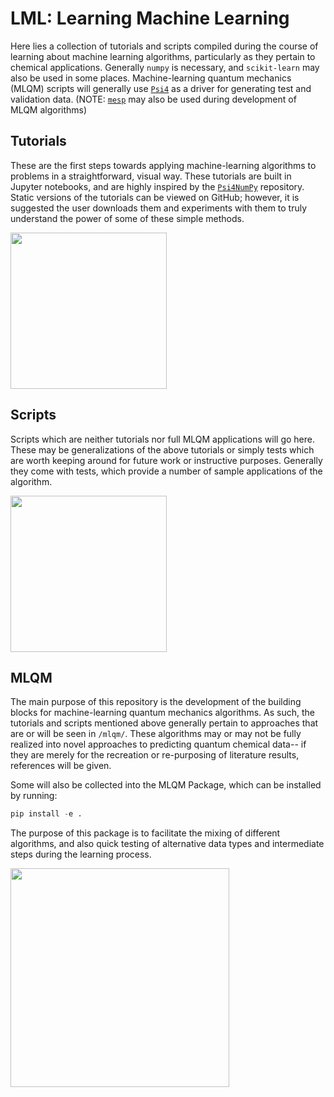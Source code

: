# LML: Learning Machine Learning

Here lies a collection of tutorials and scripts compiled during the course of learning about machine learning algorithms, particularly as they pertain to chemical applications. Generally `numpy` is necessary, and `scikit-learn` may also be used in some places. Machine-learning quantum mechanics (MLQM) scripts will generally use [`Psi4`](https://github.com/psi4/psi4) as a driver for generating test and validation data. (NOTE: [`mesp`](https://github.com/bgpeyton/mesp) may also be used during development of MLQM algorithms)

## Tutorials

These are the first steps towards applying machine-learning algorithms to problems in a straightforward, visual way. These tutorials are built in Jupyter notebooks, and are highly inspired by the [`Psi4NumPy`](https://github.com/psi4/psi4numpy) repository. Static versions of the tutorials can be viewed on GitHub; however, it is suggested the user downloads them and experiments with them to truly understand the power of some of these simple methods.

<img src="https://github.com/bgpeyton/lml/blob/master/images/MLR_jup.png" height=250>

## Scripts

Scripts which are neither tutorials nor full MLQM applications will go here. These may be generalizations of the above tutorials or simply tests which are worth keeping around for future work or instructive purposes. Generally they come with tests, which provide a number of sample applications of the algorithm.

<img src="https://github.com/bgpeyton/lml/blob/master/images/kmeans.png" height=250>

## MLQM

The main purpose of this repository is the development of the building blocks for machine-learning quantum mechanics algorithms. As such, the tutorials and scripts mentioned above generally pertain to approaches that are or will be seen in `/mlqm/`. These algorithms may or may not be fully realized into novel approaches to predicting quantum chemical data-- if they are merely for the recreation or re-purposing of literature results, references will be given. 

Some will also be collected into the MLQM Package, which can be installed by running: 
```python
pip install -e .
```
The purpose of this package is to facilitate the mixing of different algorithms, and also quick testing of alternative data types and intermediate steps during the learning process. 

<img src="https://github.com/bgpeyton/lml/blob/master/images/krr.png" height=350>
